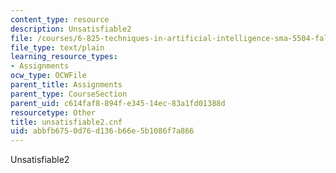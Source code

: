 ```yaml
---
content_type: resource
description: Unsatisfiable2
file: /courses/6-825-techniques-in-artificial-intelligence-sma-5504-fall-2002/abbfb6750d76d136b66e5b1086f7a866_unsatisfiable2.cnf
file_type: text/plain
learning_resource_types:
- Assignments
ocw_type: OCWFile
parent_title: Assignments
parent_type: CourseSection
parent_uid: c614faf8-894f-e345-14ec-83a1fd01388d
resourcetype: Other
title: unsatisfiable2.cnf
uid: abbfb675-0d76-d136-b66e-5b1086f7a866
---
```

Unsatisfiable2

